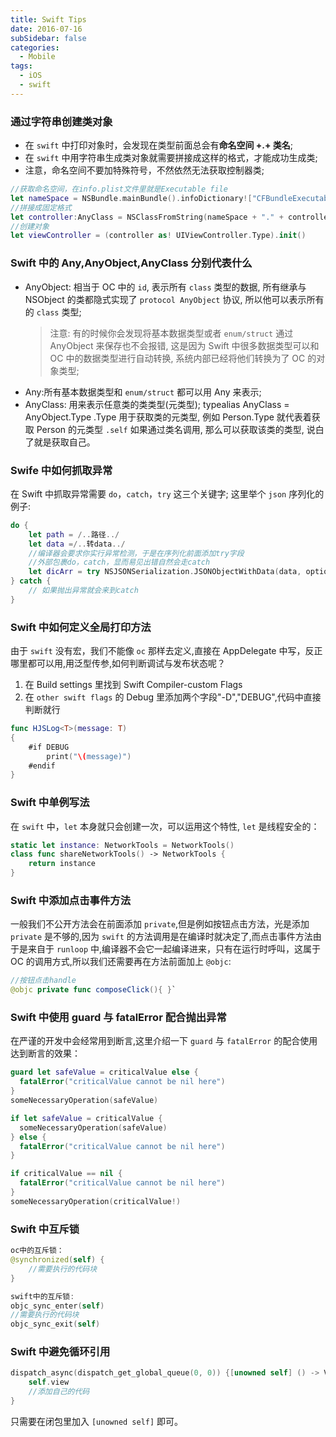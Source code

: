 ```yaml
---
title: Swift Tips
date: 2016-07-16
subSidebar: false
categories:
  - Mobile
tags:
  - iOS
  - swift
---
```


### 通过字符串创建类对象

- 在 `swift` 中打印对象时，会发现在类型前面总会有**命名空间 +.+ 类名**;
- 在 `swift` 中用字符串生成类对象就需要拼接成这样的格式，才能成功生成类;
- 注意，命名空间不要加特殊符号，不然依然无法获取控制器类;

```swift
//获取命名空间，在info.plist文件里就是Executable file
let nameSpace = NSBundle.mainBundle().infoDictionary!["CFBundleExecutable"] as! String
//拼接成固定格式
let controller:AnyClass = NSClassFromString(nameSpace + "." + controllerName)!
//创建对象
let viewController = (controller as! UIViewController.Type).init()
```

### Swift 中的 Any,AnyObject,AnyClass 分别代表什么

- AnyObject: 相当于 OC 中的 `id`, 表示所有 `class` 类型的数据, 所有继承与 NSObject 的类都隐式实现了 `protocol AnyObject` 协议, 所以他可以表示所有的 `class` 类型;
  > 注意: 有的时候你会发现将基本数据类型或者 `enum/struct` 通过 AnyObject 来保存也不会报错, 这是因为 Swift 中很多数据类型可以和 OC 中的数据类型进行自动转换, 系统内部已经将他们转换为了 OC 的对象类型;
- Any:所有基本数据类型和 `enum/struct` 都可以用 Any 来表示;
- AnyClass: 用来表示任意类的类类型(元类型);
  typealias AnyClass = AnyObject.Type .Type 用于获取类的元类型, 例如 Person.Type 就代表着获取 Person 的元类型 `.self` 如果通过类名调用, 那么可以获取该类的类型, 说白了就是获取自己。

### Swife 中如何抓取异常

在 Swift 中抓取异常需要 `do`，`catch`，`try` 这三个关键字;
这里举个 `json` 序列化的例子:

```swift
do {
    let path = /..路径../
    let data =/..转data../
    //编译器会要求你实行异常检测，于是在序列化前面添加try字段
    //外部包裹do，catch，显而易见出错自然会走catch
    let dicArr = try NSJSONSerialization.JSONObjectWithData(data, options: NSJSONReadingOptions.MutableContainers)
} catch {
    // 如果抛出异常就会来到catch
}
```

### Swift 中如何定义全局打印方法

由于 `swift` 没有宏，我们不能像 `oc` 那样去定义,直接在 AppDelegate 中写，反正哪里都可以用,用泛型传参,如何判断调试与发布状态呢？

1. 在 Build settings 里找到 Swift Compiler-custom Flags
2. 在 `other swift flags` 的 Debug 里添加两个字段"-D","DEBUG",代码中直接判断就行

```swift
func HJSLog<T>(message: T)
{
    #if DEBUG
        print("\(message)")
    #endif
}
```

### Swift 中单例写法

在 `swift` 中，`let` 本身就只会创建一次，可以运用这个特性, `let` 是线程安全的：

```swift
static let instance: NetworkTools = NetworkTools()
class func shareNetworkTools() -> NetworkTools {
    return instance
}
```

### Swift 中添加点击事件方法

一般我们不公开方法会在前面添加 `private`,但是例如按钮点击方法，光是添加 `private` 是不够的,因为 `swift` 的方法调用是在编译时就决定了,而点击事件方法由于是来自于 `runloop` 中,编译器不会它一起编译进来，只有在运行时呼叫，这属于 OC 的调用方式,所以我们还需要再在方法前面加上 `@objc`:

```swift
//按钮点击handle
@objc private func composeClick(){ }`
```

### Swift 中使用 guard 与 fatalError 配合抛出异常

在严谨的开发中会经常用到断言,这里介绍一下 `guard` 与 `fatalError` 的配合使用达到断言的效果：

```swift
guard let safeValue = criticalValue else {
  fatalError("criticalValue cannot be nil here")
}
someNecessaryOperation(safeValue)

if let safeValue = criticalValue {
  someNecessaryOperation(safeValue)
} else {
  fatalError("criticalValue cannot be nil here")
}

if criticalValue == nil {
  fatalError("criticalValue cannot be nil here")
}
someNecessaryOperation(criticalValue!)
```

### Swift 中互斥锁

```swift
oc中的互斥锁：
@synchronized(self) {
    //需要执行的代码块
}

swift中的互斥锁:
objc_sync_enter(self)
//需要执行的代码块
objc_sync_exit(self)
```

### Swift 中避免循环引用

```swift
dispatch_async(dispatch_get_global_queue(0, 0)) {[unowned self] () -> Void in
    self.view
    //添加自己的代码
}
```

只需要在闭包里加入 `[unowned self]` 即可。
